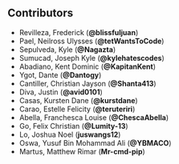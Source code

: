 ## Contributors
- Revilleza, Frederick (**@blissfuljuan**)
- Pael, Neilross Ulysses (**@tetWantsToCode**)
- Sepulveda, Kyle (**@Nagazta**)
- Sumucad, Joseph Kyle (**@kylehatescodes**)
- Abadiano, Kent Dominic (**@KapitanKent**)
- Ygot, Dante (**@Dantogy**)
- Cantiller, Christian Jayson (**@Shanta413**)
- Diva, Justin (**@avid0101**)
- Casas, Kursten Dane (**@kurstdane**)
- Carao, Estelle Felicity (**@teruteriri**)
- Abella, Franchesca Louise (**@ChescaAbella**)
- Go, Felix Christian (**@Lumity-13**)
- Lo, Joshua Noel (**juswangs12**)
- Oswa, Yusuf Bin Mohammad Ali (**@YBMACO**)
- Martus, Matthew Rimar (**Mr-cmd-pip**)
